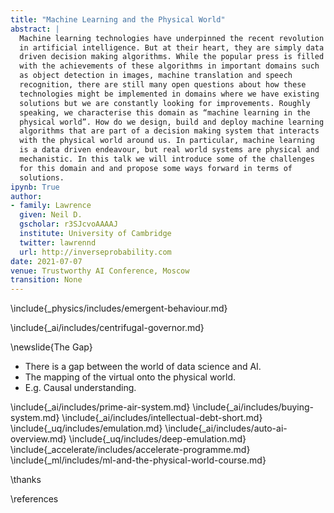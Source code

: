 ```yaml
---
title: "Machine Learning and the Physical World"
abstract: |
  Machine learning technologies have underpinned the recent revolution
  in artificial intelligence. But at their heart, they are simply data
  driven decision making algorithms. While the popular press is filled
  with the achievements of these algorithms in important domains such
  as object detection in images, machine translation and speech
  recognition, there are still many open questions about how these
  technologies might be implemented in domains where we have existing
  solutions but we are constantly looking for improvements. Roughly
  speaking, we characterise this domain as “machine learning in the
  physical world”. How do we design, build and deploy machine learning
  algorithms that are part of a decision making system that interacts
  with the physical world around us. In particular, machine learning
  is a data driven endeavour, but real world systems are physical and
  mechanistic. In this talk we will introduce some of the challenges
  for this domain and and propose some ways forward in terms of
  solutions.
ipynb: True
author:
- family: Lawrence
  given: Neil D.
  gscholar: r3SJcvoAAAAJ
  institute: University of Cambridge
  twitter: lawrennd
  url: http://inverseprobability.com
date: 2021-07-07
venue: Trustworthy AI Conference, Moscow
transition: None
---
```



<!--include{_physics/includes/laplaces-demon.md}-->
\include{_physics/includes/emergent-behaviour.md}
<!--include{_physics/includes/laplaces-gremlin.md}-->

\include{_ai/includes/centrifugal-governor.md}
<!--include{_ml/includes/process-automation.md}
include{_ai/includes/ai-vs-data-science-2.md}-->

\newslide{The Gap}

* There is a gap between the world of data science and AI.
* The mapping of the virtual onto the physical world.
* E.g. Causal understanding. 

\include{_ai/includes/prime-air-system.md}
\include{_ai/includes/buying-system.md}
\include{_ai/includes/intellectual-debt-short.md}
\include{_uq/includes/emulation.md}
\include{_ai/includes/auto-ai-overview.md}
\include{_uq/includes/deep-emulation.md}
\include{_accelerate/includes/accelerate-programme.md}
\include{_ml/includes/ml-and-the-physical-world-course.md}



\thanks

\references







